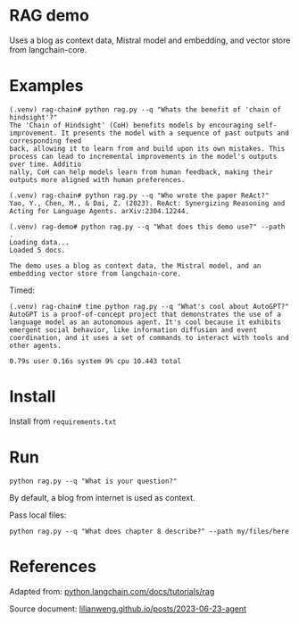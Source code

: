 # RAG demo

Uses a blog as context data, Mistral model and embedding, and vector store from
langchain-core.

# Examples

```
(.venv) rag-chain# python rag.py --q "Whats the benefit of 'chain of hindsight'?"  
The 'Chain of Hindsight' (CoH) benefits models by encouraging self-improvement. It presents the model with a sequence of past outputs and corresponding feed
back, allowing it to learn from and build upon its own mistakes. This process can lead to incremental improvements in the model's outputs over time. Additio
nally, CoH can help models learn from human feedback, making their outputs more aligned with human preferences.

(.venv) rag-chain# python rag.py --q "Who wrote the paper ReAct?"  
Yao, Y., Chen, M., & Dai, Z. (2023). ReAct: Synergizing Reasoning and Acting for Language Agents. arXiv:2304.12244.

(.venv) rag-demo# python rag.py --q "What does this demo use?" --path .  
Loading data...
Loaded 5 docs.

The demo uses a blog as context data, the Mistral model, and an embedding vector store from langchain-core.
```

Timed:

```shell
(.venv) rag-chain# time python rag.py --q "What's cool about AutoGPT?"  
AutoGPT is a proof-of-concept project that demonstrates the use of a language model as an autonomous agent. It's cool because it exhibits emergent social behavior, like information diffusion and event coordination, and it uses a set of commands to interact with tools and other agents.

0.79s user 0.16s system 9% cpu 10.443 total
```

# Install

Install from `requirements.txt`

# Run

	python rag.py --q "What is your question?"

By default, a blog from internet is used as context.

Pass local files:

	python rag.py --q "What does chapter 8 describe?" --path my/files/here

# References

Adapted from: [python.langchain.com/docs/tutorials/rag](https://python.langchain.com/docs/tutorials/rag/)

Source document: [lilianweng.github.io/posts/2023-06-23-agent](https://lilianweng.github.io/posts/2023-06-23-agent/)
